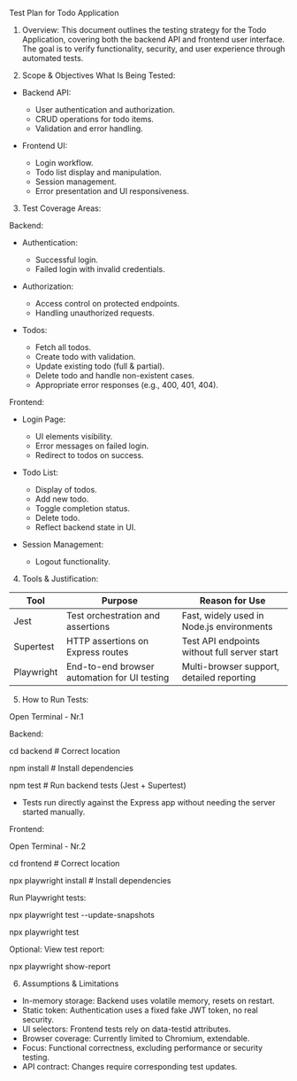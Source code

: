 Test Plan for Todo Application

1. Overview:
This document outlines the testing strategy for the Todo Application, covering both the backend API and frontend user interface. The goal is to verify functionality, security, and user experience through automated tests.

2. Scope & Objectives
What Is Being Tested:

- Backend API:
  - User authentication and authorization.
  - CRUD operations for todo items.
  - Validation and error handling.

- Frontend UI:
  - Login workflow.
  - Todo list display and manipulation.
  - Session management.
  - Error presentation and UI responsiveness.

3. Test Coverage Areas:

Backend:

- Authentication:
  - Successful login.
  - Failed login with invalid credentials.

- Authorization:
  - Access control on protected endpoints.
  - Handling unauthorized requests.

- Todos:
  - Fetch all todos.
  - Create todo with validation.
  - Update existing todo (full & partial).
  - Delete todo and handle non-existent cases.
  - Appropriate error responses (e.g., 400, 401, 404).

Frontend:

- Login Page:
  - UI elements visibility.
  - Error messages on failed login.
  - Redirect to todos on success.

- Todo List:
  - Display of todos.
  - Add new todo.
  - Toggle completion status.
  - Delete todo.
  - Reflect backend state in UI.

- Session Management:
  - Logout functionality.

4. Tools & Justification:

| Tool          | Purpose                                       | Reason for Use                              |
|---------------|-----------------------------------------------|---------------------------------------------|
| Jest          | Test orchestration and assertions             | Fast, widely used in Node.js environments   |
| Supertest     | HTTP assertions on Express routes             | Test API endpoints without full server start|
| Playwright    | End-to-end browser automation for UI testing  | Multi-browser support, detailed reporting   |

5. How to Run Tests:

Open Terminal - Nr.1 

Backend:

cd backend              # Correct location

npm install             # Install dependencies

npm test                # Run backend tests (Jest + Supertest)

- Tests run directly against the Express app without needing the server started manually.

Frontend:

Open Terminal - Nr.2


cd frontend             # Correct location

npx playwright install  # Install dependencies

Run Playwright tests:

npx playwright test --update-snapshots

npx playwright test

Optional: View test report:

npx playwright show-report

6. Assumptions & Limitations

- In-memory storage: Backend uses volatile memory, resets on restart.
- Static token: Authentication uses a fixed fake JWT token, no real security.
- UI selectors: Frontend tests rely on data-testid attributes.
- Browser coverage: Currently limited to Chromium, extendable.
- Focus: Functional correctness, excluding performance or security testing.
- API contract: Changes require corresponding test updates.
